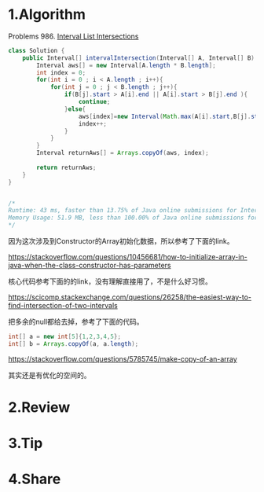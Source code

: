 # 1.Algorithm

Problems 986. [Interval List Intersections](https://leetcode.com/problems/interval-list-intersections/)
```java
class Solution {
    public Interval[] intervalIntersection(Interval[] A, Interval[] B) {
        Interval aws[] = new Interval[A.length * B.length];
        int index = 0;
        for(int i = 0 ; i < A.length ; i++){
            for(int j = 0 ; j < B.length ; j++){
                if(B[j].start > A[i].end || A[i].start > B[j].end ){
                    continue;
                }else{
                    aws[index]=new Interval(Math.max(A[i].start,B[j].start),Math.min(A[i].end, B[j].end));
                    index++;
                }
            }
        }
        Interval returnAws[] = Arrays.copyOf(aws, index);
        
        return returnAws;
    }
}


/*
Runtime: 43 ms, faster than 13.75% of Java online submissions for Interval List Intersections.
Memory Usage: 51.9 MB, less than 100.00% of Java online submissions for Interval List Intersections.
*/
```

因为这次涉及到Constructor的Array初始化数据，所以参考了下面的link。

https://stackoverflow.com/questions/10456681/how-to-initialize-array-in-java-when-the-class-constructor-has-parameters

核心代码参考下面的的link，没有理解直接用了，不是什么好习惯。

https://scicomp.stackexchange.com/questions/26258/the-easiest-way-to-find-intersection-of-two-intervals

把多余的null都给去掉，参考了下面的代码。

```java
int[] a = new int[5]{1,2,3,4,5};
int[] b = Arrays.copyOf(a, a.length);
```

https://stackoverflow.com/questions/5785745/make-copy-of-an-array



其实还是有优化的空间的。

# 2.Review


# 3.Tip


# 4.Share